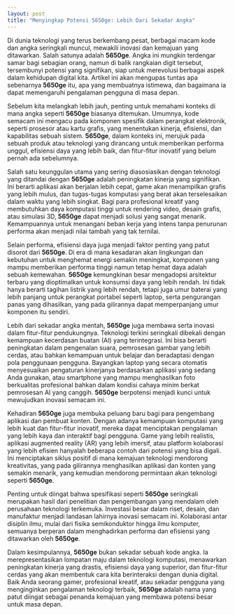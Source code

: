 ```yaml
---
layout: post
title: "Menyingkap Potensi 5650ge: Lebih Dari Sekadar Angka"
---
```


Di dunia teknologi yang terus berkembang pesat, berbagai macam kode dan angka seringkali muncul, mewakili inovasi dan kemajuan yang ditawarkan. Salah satunya adalah **5650ge**. Angka ini mungkin terdengar samar bagi sebagian orang, namun di balik rangkaian digit tersebut, tersembunyi potensi yang signifikan, siap untuk merevolusi berbagai aspek dalam kehidupan digital kita. Artikel ini akan mengupas tuntas apa sebenarnya **5650ge** itu, apa yang membuatnya istimewa, dan bagaimana ia dapat memengaruhi pengalaman pengguna di masa depan.

Sebelum kita melangkah lebih jauh, penting untuk memahami konteks di mana angka seperti **5650ge** biasanya ditemukan. Umumnya, kode semacam ini mengacu pada komponen spesifik dalam perangkat elektronik, seperti prosesor atau kartu grafis, yang menentukan kinerja, efisiensi, dan kapabilitas sebuah sistem. **5650ge**, dalam konteks ini, merujuk pada sebuah produk atau teknologi yang dirancang untuk memberikan performa unggul, efisiensi daya yang lebih baik, dan fitur-fitur inovatif yang belum pernah ada sebelumnya.

Salah satu keunggulan utama yang sering diasosiasikan dengan teknologi yang ditandai dengan **5650ge** adalah peningkatan kinerja yang signifikan. Ini berarti aplikasi akan berjalan lebih cepat, game akan menampilkan grafis yang lebih mulus, dan tugas-tugas komputasi yang berat akan terselesaikan dalam waktu yang lebih singkat. Bagi para profesional kreatif yang membutuhkan daya komputasi tinggi untuk rendering video, desain grafis, atau simulasi 3D, **5650ge** dapat menjadi solusi yang sangat menarik. Kemampuannya untuk menangani beban kerja yang intens tanpa penurunan performa akan menjadi nilai tambah yang tak ternilai.

Selain performa, efisiensi daya juga menjadi faktor penting yang patut disorot dari **5650ge**. Di era di mana kesadaran akan lingkungan dan kebutuhan untuk menghemat energi semakin meningkat, komponen yang mampu memberikan performa tinggi namun tetap hemat daya adalah sebuah kemewahan. **5650ge** kemungkinan besar mengadopsi arsitektur terbaru yang dioptimalkan untuk konsumsi daya yang lebih rendah. Ini tidak hanya berarti tagihan listrik yang lebih rendah, tetapi juga umur baterai yang lebih panjang untuk perangkat portabel seperti laptop, serta pengurangan panas yang dihasilkan, yang pada gilirannya dapat memperpanjang umur komponen itu sendiri.

Lebih dari sekadar angka mentah, **5650ge** juga membawa serta inovasi dalam fitur-fitur pendukungnya. Teknologi terkini seringkali dibekali dengan kemampuan kecerdasan buatan (AI) yang terintegrasi. Ini bisa berarti peningkatan dalam pengenalan suara, pemrosesan gambar yang lebih cerdas, atau bahkan kemampuan untuk belajar dan beradaptasi dengan pola penggunaan pengguna. Bayangkan laptop yang secara otomatis menyesuaikan pengaturan kinerjanya berdasarkan aplikasi yang sedang Anda gunakan, atau smartphone yang mampu menghasilkan foto berkualitas profesional bahkan dalam kondisi cahaya minim berkat pemrosesan AI yang canggih. **5650ge** berpotensi menjadi kunci untuk mewujudkan inovasi semacam ini.

Kehadiran **5650ge** juga membuka peluang baru bagi para pengembang aplikasi dan pembuat konten. Dengan adanya kemampuan komputasi yang lebih kuat dan fitur-fitur inovatif, mereka dapat menciptakan pengalaman yang lebih kaya dan interaktif bagi pengguna. Game yang lebih realistis, aplikasi augmented reality (AR) yang lebih imersif, atau platform kolaborasi yang lebih efisien hanyalah beberapa contoh dari potensi yang bisa digali. Ini menciptakan siklus positif di mana kemajuan teknologi mendorong kreativitas, yang pada gilirannya menghasilkan aplikasi dan konten yang semakin menarik, yang kemudian mendorong permintaan akan teknologi seperti **5650ge**.

Penting untuk diingat bahwa spesifikasi seperti **5650ge** seringkali merupakan hasil dari penelitian dan pengembangan yang mendalam oleh perusahaan teknologi terkemuka. Investasi besar dalam riset, desain, dan manufaktur menjadi landasan lahirnya inovasi semacam ini. Kolaborasi antar disiplin ilmu, mulai dari fisika semikonduktor hingga ilmu komputer, semuanya berperan dalam menghadirkan performa dan efisiensi yang ditawarkan oleh **5650ge**.

Dalam kesimpulannya, **5650ge** bukan sekadar sebuah kode angka. Ia merepresentasikan lompatan maju dalam teknologi komputasi, menawarkan peningkatan kinerja yang drastis, efisiensi daya yang superior, dan fitur-fitur cerdas yang akan membentuk cara kita berinteraksi dengan dunia digital. Baik Anda seorang gamer, profesional kreatif, atau sekadar pengguna yang menginginkan pengalaman teknologi terbaik, **5650ge** adalah nama yang patut diingat sebagai penanda kemajuan yang membawa potensi besar untuk masa depan.
